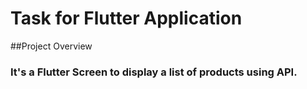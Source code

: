 # Task for Flutter Application
##Project Overview
### It's a Flutter Screen to display a list of products using API.


